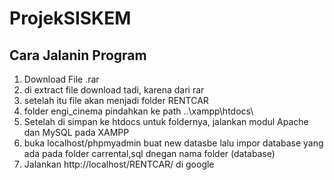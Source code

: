 # ProjekSISKEM

## Cara Jalanin Program
1. Download File .rar
2. di extract file download tadi, karena dari rar
3. setelah itu file akan menjadi folder RENTCAR
4. folder engi_cinema pindahkan ke path ..\xampp\htdocs\
5. Setelah di simpan ke htdocs untuk foldernya, jalankan modul Apache dan MySQL pada XAMPP
6. buka localhost/phpmyadmin buat new datasbe lalu impor database yang ada pada folder carrental,sql dnegan nama folder (database)
7. Jalankan http://localhost/RENTCAR/ di google
